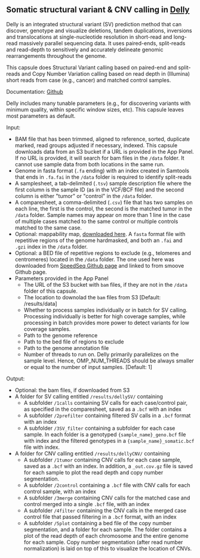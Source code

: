 ## Somatic structural variant & CNV calling in [Delly](https://www.ncbi.nlm.nih.gov/pmc/articles/PMC3436805/)

Delly is an integrated structural variant (SV) prediction method that can discover, genotype and visualize deletions, tandem duplications, inversions and translocations at single-nucleotide resolution in short-read and long-read massively parallel sequencing data. It uses paired-ends, split-reads and read-depth to sensitively and accurately delineate genomic rearrangements throughout the genome.  

This capsule does Structural Variant calling based on paired-end and split-reads and Copy Number Variation calling based on read depth in (Illumina) short reads from case (e.g., cancer) and matched control samples.

Documentation: [Github](https://github.com/dellytools/delly)

Delly includes many tunable parameters (e.g., for discovering variants with minimum quality, within specific window sizes, etc).  This capsule leaves most parameters as default.

Input: 
- BAM file that has been trimmed, aligned to reference, sorted, duplicate marked, read groups adjusted if necessary, indexed.  This capsule downloads data from an S3 bucket if a URL is provided in the App Panel. If no URL is provided, it will search for bam files in the ```/data``` folder.  It cannot use sample data from both locations in the same run. 
- Genome in fasta format (```.fa``` ending) with an index created in Samtools that ends in ```.fa.fai```  in the ```/data``` folder is required to identify split-reads
- A samplesheet, a tab-delimited (```.tsv```) sample description file where the first column is the sample ID (as in the VCF/BCF file) and the second column is either "tumor" or "control" in the ```/data``` folder.
- A comparesheet, a comma-delimited (```.csv```) file that has two samples on each line, the first is the control, the second is the matched tumor in the ```/data``` folder.  Sample names may appear on more than 1 line in the case of multiple cases matched to the same control or multiple controls matched to the same case. 
- Optional: mappability map, [downloaded here](https://gear.embl.de/data/delly/).  A ```fasta``` format file with repetitive regions of the genome hardmasked, and both an ```.fai``` and ```.gzi``` index in the ```/data``` folder. 
- Optional: a BED file of repetitive regions to exclude (e.g., telomeres and centromeres) located in the ```/data``` folder.  The one used here was downloaded from [SpeedSeq Github page](https://github.com/hall-lab/speedseq/blob/master/annotations/exclude.cnvnator_100bp.GRCh38.20170403.bed) and linked to from smoove Github page.
- Parameters provided in the App Panel
    - The URL of the S3 bucket with ```bam``` files, if they are not in the ```/data``` folder of this capsule. 
    - The location to downolad the ```bam``` files from S3 [Default: /results/data]
    - Whether to process samples individually or in batch for SV calling. Processing individually is better for high coverage samples, while processing in batch provides more power to detect variants for low coverage samples.  
    - Path to the genome reference
    - Path to the bed file of regions to exclude
    - Path to the genome annotation file 
    - Number of threads to run on. Delly primarily parallelizes on the sample level. Hence, OMP_NUM_THREADS should be always smaller or equal to the number of input samples. [Default: 1]


Output:
- Optional: the bam files, if downloaded from S3
- A folder for SV calling entitled ```/results/dellySV/``` containing
    - A subfolder ```/1calls``` containing SV calls for each case/control pair, as specified in the comparesheet, saved as a ```.bcf``` with an index
    - A subfolder ```/2prefilter``` containing filtered SV calls in a ```.bcf``` format with an index
    - A subfolder ```/3SV_filter``` containing a subfolder for each case sample. In each folder is a genotyped ```{sample_name}_geno.bcf``` file with index and the filtered genotypes in a ```{sample_name}_somatic.bcf``` file with index. 
- A folder for CNV calling entitled ```/results/dellyCNV/``` containing
    - A subfolder ```/1tumor``` containing CNV calls for each case sample, saved as a ```.bcf``` with an index. In addition, a ```_out.cov.gz``` file is saved for each sample to plot the read depth and copy number segmentation.  
    - A subfolder ```/2control``` containing a ```.bcf``` file with CNV calls for each control sample, with an index
    - A subfolder ```/3merge``` containing CNV calls for the matched case and control merged into a single ```.bcf``` file, with an index
    - A subfolder ```/4filter``` containing the CNV calls in the merged case control file that passed filtering in a ```.bcf``` format, with an index
    - A subfolder ```/5plot``` containing a bed file of the copy number segmentation, and a folder for each sample.  The folder contains a plot of the read depth of each chromosome and the entire genome for each sample. Copy number segmentation (after read number normalization) is laid on top of this to visualize the location of CNVs. 

